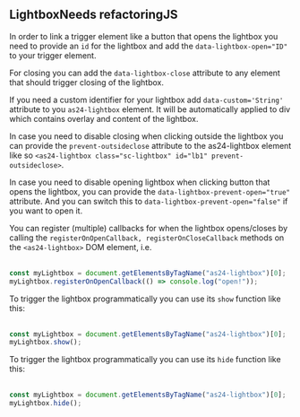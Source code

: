 <h2>Lightbox<span class="status refactor">Needs refactoring</span><span class="status js">JS</span></h2>

In order to link a trigger element like a button that opens the lightbox you need to provide an `id` for the lightbox
and add the `data-lightbox-open="ID"` to your trigger element.

For closing you can add the `data-lightbox-close` attribute to any element that should trigger closing of the lightbox.

If you need a custom identifier for your lightbox add `data-custom='String'` attribute to you `as24-lightbox` element. It will be automatically applied to div which contains overlay and content of the lightbox.

In case you need to disable closing when clicking outside the lightbox you can provide the `prevent-outsideclose` attribute
to the as24-lightbox element like so `<as24-lightbox class="sc-lightbox" id="lb1" prevent-outsideclose>`.

In case you need to disable opening lightbox when clicking button that opens the lightbox, you can provide the `data-lightbox-prevent-open="true"` attribute. And you can switch this to `data-lightbox-prevent-open="false"` if you want to open it.

You can register (multiple) callbacks for when the lightbox opens/closes by calling the `registerOnOpenCallback, registerOnCloseCallback` methods on the `<as24-lightbox>` DOM element, i.e. <br/><br/>

```js
const myLightbox = document.getElementsByTagName("as24-lightbox")[0];
myLightbox.registerOnOpenCallback(() => console.log("open!"));
```

To trigger the lightbox programmatically you can use its `show` function like this:<br/><br/>

```js
const myLightbox = document.getElementsByTagName("as24-lightbox")[0];
myLightbox.show();
```

To trigger the lightbox programmatically you can use its `hide` function like this:<br/><br/>

```js
const myLightbox = document.getElementsByTagName("as24-lightbox")[0];
myLightbox.hide();
```

